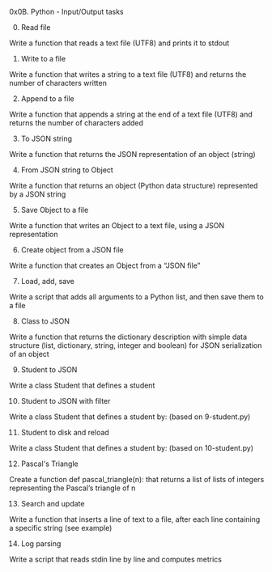 0x0B. Python - Input/Output tasks

0. Read file

Write a function that reads a text file (UTF8) and prints it to stdout

1. Write to a file

Write a function that writes a string to a text file (UTF8) and returns the number of characters written

2. Append to a file

Write a function that appends a string at the end of a text file (UTF8) and returns the number of characters added

3. To JSON string

Write a function that returns the JSON representation of an object (string)

4. From JSON string to Object

Write a function that returns an object (Python data structure) represented by a JSON string

5. Save Object to a file

Write a function that writes an Object to a text file, using a JSON representation

6. Create object from a JSON file

Write a function that creates an Object from a “JSON file”

7. Load, add, save

Write a script that adds all arguments to a Python list, and then save them to a file

8. Class to JSON

Write a function that returns the dictionary description with simple data structure (list, dictionary, string, integer and boolean) for JSON serialization of an object

9. Student to JSON

Write a class Student that defines a student

10. Student to JSON with filter

Write a class Student that defines a student by: (based on 9-student.py)

11. Student to disk and reload

Write a class Student that defines a student by: (based on 10-student.py)

12. Pascal's Triangle

Create a function def pascal_triangle(n): that returns a list of lists of integers representing the Pascal’s triangle of n

13. Search and update

Write a function that inserts a line of text to a file, after each line containing a specific string (see example)

14. Log parsing

Write a script that reads stdin line by line and computes metrics
